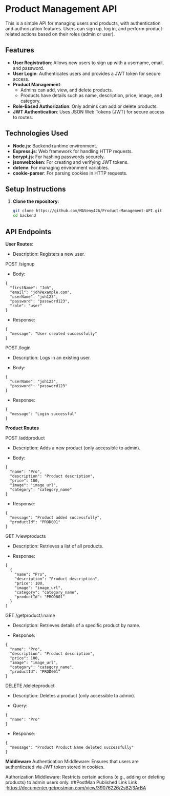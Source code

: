 # Product Management API

This is a simple API for managing users and products, with authentication and authorization features. Users can sign up, log in, and perform product-related actions based on their roles (admin or user).

## Features

- **User Registration**: Allows new users to sign up with a username, email, and password.
- **User Login**: Authenticates users and provides a JWT token for secure access.
- **Product Management**: 
  - Admins can add, view, and delete products.
  - Products have details such as name, description, price, image, and category.
- **Role-Based Authorization**: Only admins can add or delete products.
- **JWT Authentication**: Uses JSON Web Tokens (JWT) for secure access to routes.

## Technologies Used

- **Node.js**: Backend runtime environment.
- **Express.js**: Web framework for handling HTTP requests.
- **bcrypt.js**: For hashing passwords securely.
- **jsonwebtoken**: For creating and verifying JWT tokens.
- **dotenv**: For managing environment variables.
- **cookie-parser**: For parsing cookies in HTTP requests.

## Setup Instructions

1. **Clone the repository:**
   ```bash
   git clone https://github.com/MAVeny426/Product-Management-API.git
   cd backend

## API Endpoints

**User Routes**:

- Description: Registers a new user.

POST /signup

- Body:
```
{
  "firstName": "Joh",
  "email": "joh@example.com",
  "userName": "joh123",
  "password": "password123",
  "role": "user"
}

```
- Response:
```
{
  "message": "User created successfully"
}
```

POST /login

- Description: Logs in an existing user.

- Body:

```
{
  "userName": "joh123",
  "password": "password123"
}
```
- Response:

```
{
  "message": "Login successful"
}
```

**Product Routes**

POST /addproduct

- Description: Adds a new product (only accessible to admin).

- Body:

```
{
  "name": "Pro",
  "description": "Product description",
  "price": 100,
  "image": "image_url",
  "category": "category_name"
}
```

- Response:

```
{
  "message": "Product added successfully",
  "productId": "PROD001"
}
```

GET /viewproducts

- Description: Retrieves a list of all products.

- Response:

```
[
  {
    "name": "Pro",
    "description": "Product description",
    "price": 100,
    "image": "image_url",
    "category": "category_name",
    "productId": "PROD001"
  }
]
```

GET /getproduct/:name

- Description: Retrieves details of a specific product by name.

- Response:

```
{
  "name": "Pro",
  "description": "Product description",
  "price": 100,
  "image": "image_url",
  "category": "category_name",
  "productId": "PROD001"
}
```

DELETE /deleteproduct

- Description: Deletes a product (only accessible to admin).

- Query:

```
{
  "name": "Pro"
}
```

- Response:

```
{
  "message": "Product Product Name deleted successfully"
}
```

**Middleware**
Authentication Middleware: Ensures that users are authenticated via JWT token stored in cookies.

Authorization Middleware: Restricts certain actions (e.g., adding or deleting products) to admin users only.
##PostMan Published Link 
Link :https://documenter.getpostman.com/view/39076226/2sB2j3ArBA
